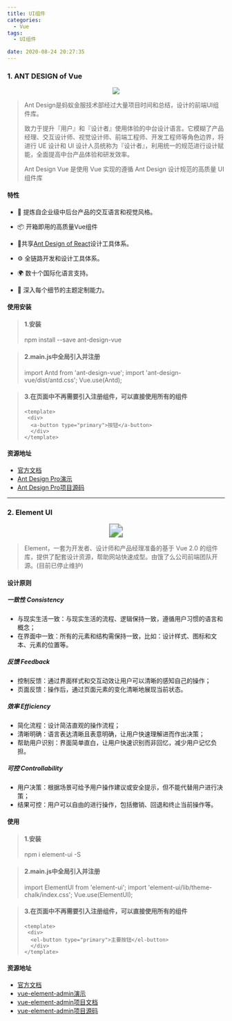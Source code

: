 ```yaml
---
title: UI组件
categories:
  - Vue
tags:
  - UI组件

date: 2020-08-24 20:27:35
---
```








### 1. ANT DESIGN of Vue

<center><img src="1.png"  /></center>




> Ant Design是蚂蚁金服技术部经过大量项目时间和总结，设计的前端UI组件库。
>
> 致力于提升『用户』和『设计者』使用体验的中台设计语言。它模糊了产品经理、交互设计师、视觉设计师、前端工程师、开发工程师等角色边界，将进行 UE 设计和 UI 设计人员统称为『设计者』，利用统一的规范进行设计赋能，全面提高中台产品体验和研发效率。
>
> Ant Design Vue 是使用 Vue 实现的遵循 Ant Design 设计规范的高质量 UI 组件库



#### 特性

- 🌈 提炼自企业级中后台产品的交互语言和视觉风格。

- 📦 开箱即用的高质量Vue组件

- 🎉共享[Ant Design of React](http://ant-design.gitee.io/docs/spec/introduce-cn)设计工具体系。

- ⚙️ 全链路开发和设计工具体系。

- 🌍 数十个国际化语言支持。

- 🎨 深入每个细节的主题定制能力。

  



#### 使用安装



> #### 1.安装
>
> npm install --save ant-design-vue



> #### 2.main.js中全局引入并注册
>import Antd from 'ant-design-vue';
> import 'ant-design-vue/dist/antd.css';
>Vue.use(Antd);



> #### 3.在页面中不再需要引入注册组件，可以直接使用所有的组件
>
> ```vue
> <template>
>  <div>    
>  	<a-button type="primary">按钮</a-button>  
> 	</div> 
> </template>
> ```

#### 资源地址

- [官方文档](https://vue.ant.design/docs/vue/introduce-cn/)
- [Ant Design Pro演示](https://preview.pro.antdv.com)
- [Ant Design Pro项目源码](https://github.com/sendya/ant-design-pro-vue )



---



### 2. Element UI

<center><img src="2.png" style="zoom:200%;" /></center>




> Element，一套为开发者、设计师和产品经理准备的基于 Vue 2.0 的组件库，提供了配套设计资源，帮助网站快速成型。由饿了么公司前端团队开源。(目前已停止维护)



#### 设计原则

##### 一致性 Consistency

- 与现实生活一致：与现实生活的流程、逻辑保持一致，遵循用户习惯的语言和概念；
- 在界面中一致：所有的元素和结构需保持一致，比如：设计样式、图标和文本、元素的位置等。



##### 反馈 Feedback

- 控制反馈：通过界面样式和交互动效让用户可以清晰的感知自己的操作；
- 页面反馈：操作后，通过页面元素的变化清晰地展现当前状态。



##### 效率 Efficiency

- 简化流程：设计简洁直观的操作流程；
- 清晰明确：语言表达清晰且表意明确，让用户快速理解进而作出决策；
- 帮助用户识别：界面简单直白，让用户快速识别而非回忆，减少用户记忆负担。



##### 可控 Controllability

- 用户决策：根据场景可给予用户操作建议或安全提示，但不能代替用户进行决策；
- 结果可控：用户可以自由的进行操作，包括撤销、回退和终止当前操作等。



#### 使用



> #### 1.安装
> npm i element-ui -S



> #### 2.main.js中全局引入并注册
> import ElementUI from 'element-ui';
>import 'element-ui/lib/theme-chalk/index.css';
> Vue.use(ElementUI);



> #### 3.在页面中不再需要引入注册组件，可以直接使用所有的组件
> 
>```vue
> <template>
>  <div>    
>  	<el-button type="primary">主要按钮</el-button>
> 	</div> 
></template>
> ```

#### 资源地址

- [官方文档](https://element.eleme.io/#/zh-CN/component/installation)
- [vue-element-admin演示](https://panjiachen.github.io/vue-element-admin/#/login )
- [vue-element-admin项目文档](https://panjiachen.github.io/vue-element-admin-site/zh/ )
- [vue-element-admin项目源码](https://github.com/PanJiaChen/vue-element-admin )

